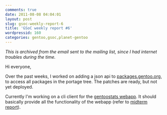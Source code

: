 ```yaml
---
comments: true
date: 2011-08-08 04:04:01
layout: post
slug: gsoc-weekly-report-6
title: 'GSoC weekly report #6'
wordpressid: 160
categories: gentoo,gsoc,planet-gentoo
---
```


_This is archived from the email sent to the mailing list, since I had internet troubles during the time._

Hi everyone,

Over the past weeks, I worked on adding a json api to [packages.gentoo.org](http://packages.gentoo.org), to access all packages in the portage tree. The patches are ready, but not yet deployed.

Currently I'm working on a cli client for the [gentoostats webapp](https://soc.dev.gentoo.org/gentoostats/). It should basically provide all the functionality of the webapp (refer to [midterm report](http://vh4x0r.wordpress.com/2011/07/14/gsoc-midterm-report/)).
